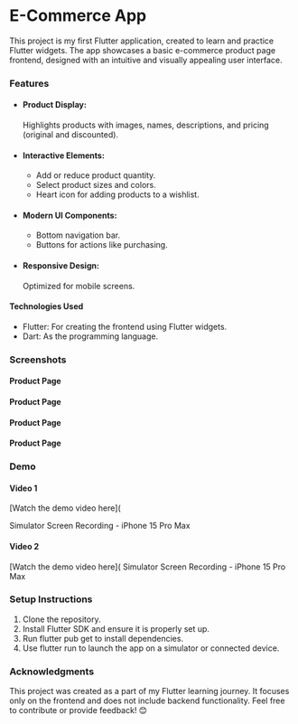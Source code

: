 # E-Commerce App 
This project is my first Flutter application, created to learn and practice Flutter widgets. The app showcases a basic e-commerce product page frontend, designed with an intuitive and visually appealing user interface.
### Features
* #### Product Display:
  Highlights products with images, names, descriptions, and pricing (original and discounted).
* #### Interactive Elements:
    * Add or reduce product quantity.
    * Select product sizes and colors.
    * Heart icon for adding products to a wishlist.
* #### Modern UI Components:
    * Bottom navigation bar.
    * Buttons for actions like purchasing.
* #### Responsive Design:
  Optimized for mobile screens.
#### Technologies Used
* Flutter: For creating the frontend using Flutter widgets.
* Dart: As the programming language.
### Screenshots
#### Product Page

#### Product Page
#### Product Page
#### Product Page


### Demo
#### Video 1
[Watch the demo video here](

Simulator Screen Recording - iPhone 15 Pro Max
#### Video 2
[Watch the demo video here](
Simulator Screen Recording - iPhone 15 Pro Max
### Setup Instructions
1. Clone the repository.
2. Install Flutter SDK and ensure it is properly set up.
3. Run flutter pub get to install dependencies.
4. Use flutter run to launch the app on a simulator or connected device.
### Acknowledgments
This project was created as a part of my Flutter learning journey. It focuses only on the frontend and does not include backend functionality.
Feel free to contribute or provide feedback! 😊
